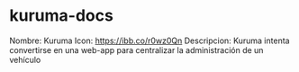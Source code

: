 # kuruma-docs

Nombre: Kuruma 
Icon: https://ibb.co/r0wz0Qn
Descripcion: Kuruma intenta convertirse en una web-app para centralizar la administración de un vehículo
